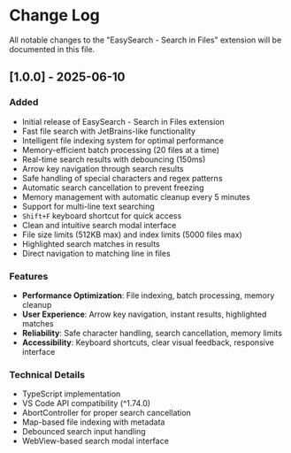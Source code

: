 # Change Log

All notable changes to the "EasySearch - Search in Files" extension will be documented in this file.

## [1.0.0] - 2025-06-10

### Added
- Initial release of EasySearch - Search in Files extension
- Fast file search with JetBrains-like functionality
- Intelligent file indexing system for optimal performance
- Memory-efficient batch processing (20 files at a time)
- Real-time search results with debouncing (150ms)
- Arrow key navigation through search results
- Safe handling of special characters and regex patterns
- Automatic search cancellation to prevent freezing
- Memory management with automatic cleanup every 5 minutes
- Support for multi-line text searching
- `Shift+F` keyboard shortcut for quick access
- Clean and intuitive search modal interface
- File size limits (512KB max) and index limits (5000 files max)
- Highlighted search matches in results
- Direct navigation to matching line in files

### Features
- **Performance Optimization**: File indexing, batch processing, memory cleanup
- **User Experience**: Arrow key navigation, instant results, highlighted matches
- **Reliability**: Safe character handling, search cancellation, memory limits
- **Accessibility**: Keyboard shortcuts, clear visual feedback, responsive interface

### Technical Details
- TypeScript implementation
- VS Code API compatibility (^1.74.0)
- AbortController for proper search cancellation
- Map-based file indexing with metadata
- Debounced search input handling
- WebView-based search modal interface 